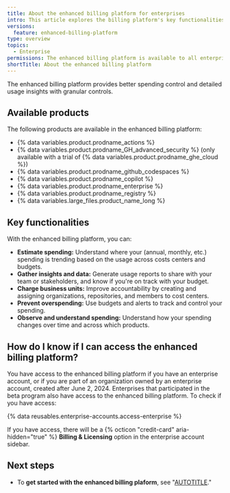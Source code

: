 ```yaml
---
title: About the enhanced billing platform for enterprises
intro: This article explores the billing platform's key functionalities, and how it can help you manage your spending more effectively.
versions:
  feature: enhanced-billing-platform
type: overview
topics:
  - Enterprise
permissions: The enhanced billing platform is available to all enterprise accounts, and organizations owned by enterprise accounts, created after June 2, 2024. Enterprises that participated in the beta program also have access to the enhanced billing platform.
shortTitle: About the enhanced billing platform
---
```


The enhanced billing platform provides better spending control and detailed usage insights with granular controls.

## Available products

The following products are available in the enhanced billing platform:

* {% data variables.product.prodname_actions %}
* {% data variables.product.prodname_GH_advanced_security %} (only available with a trial of {% data variables.product.prodname_ghe_cloud %})
* {% data variables.product.prodname_github_codespaces %}
* {% data variables.product.prodname_copilot %}
* {% data variables.product.prodname_enterprise %}
* {% data variables.product.prodname_registry %}
* {% data variables.large_files.product_name_long %}

## Key functionalities

With the enhanced billing platform, you can:

* **Estimate spending:** Understand where your (annual, monthly, etc.) spending is trending based on the usage across costs centers and budgets.
* **Gather insights and data:** Generate usage reports to share with your team or stakeholders, and know if you're on track with your budget.
* **Charge business units:** Improve accountability by creating and assigning organizations, repositories, and members to cost centers.
* **Prevent overspending:** Use budgets and alerts to track and control your spending.
* **Observe and understand spending:** Understand how your spending changes over time and across which products.

## How do I know if I can access the enhanced billing platform?

You have access to the enhanced billing platform if you have an enterprise account, or if you are part of an organization owned by an enterprise account, created after June 2, 2024. Enterprises that participated in the beta program also have access to the enhanced billing platform. To check if you have access:

{% data reusables.enterprise-accounts.access-enterprise %}

If you have access, there will be a {% octicon "credit-card" aria-hidden="true" %} **Billing & Licensing** option in the enterprise account sidebar.

## Next steps

* To **get started with the enhanced billing plaform**, see "[AUTOTITLE](/billing/using-the-enhanced-billing-platform-for-enterprises/getting-started-with-the-enhanced-billing-platform)."
